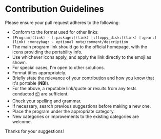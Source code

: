 
# Contribution Guidelines

Please ensure your pull request adheres to the following:

* Conform to the format used for other links:
* `[Program](link) - [:package:](link) [:floppy_disk:](link) [:gear:](link) :moneybag: - optional note/comment/description`
* The main program link should go to the official homepage, with the icons providing the portability info.
* Use whichever icons apply, and apply the link directly to the emoji as shown.
* For special cases, I'm open to other solutions.
* Format titles appropriately.
* Briefly state the relevance of your contribution and how you know that it's portable (**NB!**).
* For the above, a reputable link/quote or results from any tests conducted [:package:](https://www.portablefreeware.com/forums/viewtopic.php?t=21885) are sufficient.
* Check your spelling and grammar.
* If necessary, search previous suggestions before making a new one.
* Place the program under the appropriate category.
* New categories or improvements to the existing categories are welcome.

Thanks for your suggestions!

